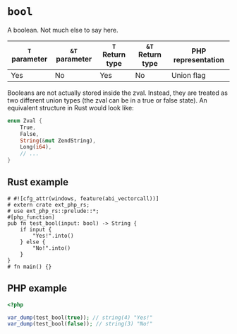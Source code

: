 # `bool`

A boolean. Not much else to say here.

| `T` parameter | `&T` parameter | `T` Return type | `&T` Return type | PHP representation |
| ------------- | -------------- | --------------- | ---------------- | ------------------ |
| Yes           | No             | Yes             | No               | Union flag         |

Booleans are not actually stored inside the zval. Instead, they are treated as
two different union types (the zval can be in a true or false state). An
equivalent structure in Rust would look like:

```rs
enum Zval {
    True,
    False,
    String(&mut ZendString),
    Long(i64),
    // ...
}
```

## Rust example

```rust,no_run
# #![cfg_attr(windows, feature(abi_vectorcall))]
# extern crate ext_php_rs;
# use ext_php_rs::prelude::*;
#[php_function]
pub fn test_bool(input: bool) -> String {
    if input {
        "Yes!".into()
    } else {
        "No!".into()
    }
}
# fn main() {}
```

## PHP example

```php
<?php

var_dump(test_bool(true)); // string(4) "Yes!"
var_dump(test_bool(false)); // string(3) "No!"
```
